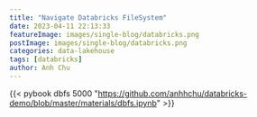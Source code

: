 ```yaml
---
title: "Navigate Databricks FileSystem"
date: 2023-04-11 22:13:33
featureImage: images/single-blog/databricks.png
postImage: images/single-blog/databricks.png
categories: data-lakehouse
tags: [databricks]
author: Anh Chu
---
```


{{< pybook dbfs 5000 "https://github.com/anhhchu/databricks-demo/blob/master/materials/dbfs.ipynb" >}}